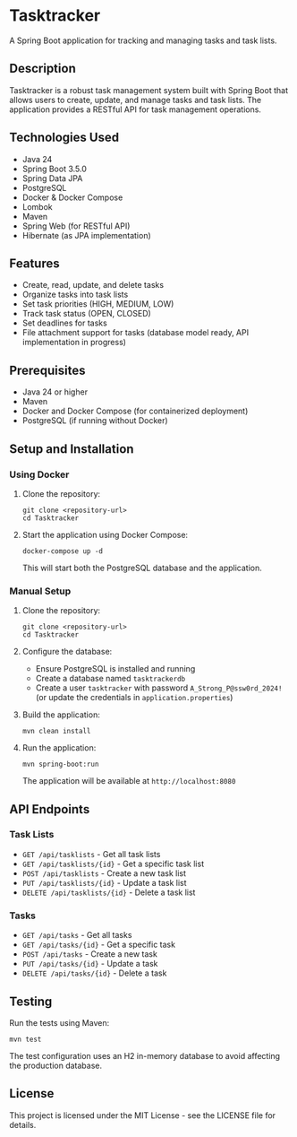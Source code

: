 # Tasktracker

A Spring Boot application for tracking and managing tasks and task lists.

## Description

Tasktracker is a robust task management system built with Spring Boot that allows users to create, update, and manage tasks and task lists. The application provides a RESTful API for task management operations.

## Technologies Used

- Java 24
- Spring Boot 3.5.0
- Spring Data JPA
- PostgreSQL
- Docker & Docker Compose
- Lombok
- Maven
- Spring Web (for RESTful API)
- Hibernate (as JPA implementation)

## Features

- Create, read, update, and delete tasks
- Organize tasks into task lists
- Set task priorities (HIGH, MEDIUM, LOW)
- Track task status (OPEN, CLOSED)
- Set deadlines for tasks
- File attachment support for tasks (database model ready, API implementation in progress)

## Prerequisites

- Java 24 or higher
- Maven
- Docker and Docker Compose (for containerized deployment)
- PostgreSQL (if running without Docker)

## Setup and Installation

### Using Docker

1. Clone the repository:
   ```
   git clone <repository-url>
   cd Tasktracker
   ```

2. Start the application using Docker Compose:
   ```
   docker-compose up -d
   ```

   This will start both the PostgreSQL database and the application.

### Manual Setup

1. Clone the repository:
   ```
   git clone <repository-url>
   cd Tasktracker
   ```

2. Configure the database:
   - Ensure PostgreSQL is installed and running
   - Create a database named `tasktrackerdb`
   - Create a user `tasktracker` with password `A_Strong_P@ssw0rd_2024!` (or update the credentials in `application.properties`)

3. Build the application:
   ```
   mvn clean install
   ```

4. Run the application:
   ```
   mvn spring-boot:run
   ```

   The application will be available at `http://localhost:8080`

## API Endpoints

### Task Lists

- `GET /api/tasklists` - Get all task lists
- `GET /api/tasklists/{id}` - Get a specific task list
- `POST /api/tasklists` - Create a new task list
- `PUT /api/tasklists/{id}` - Update a task list
- `DELETE /api/tasklists/{id}` - Delete a task list

### Tasks

- `GET /api/tasks` - Get all tasks
- `GET /api/tasks/{id}` - Get a specific task
- `POST /api/tasks` - Create a new task
- `PUT /api/tasks/{id}` - Update a task
- `DELETE /api/tasks/{id}` - Delete a task

## Testing

Run the tests using Maven:

```
mvn test
```

The test configuration uses an H2 in-memory database to avoid affecting the production database.

## License

This project is licensed under the MIT License - see the LICENSE file for details.
